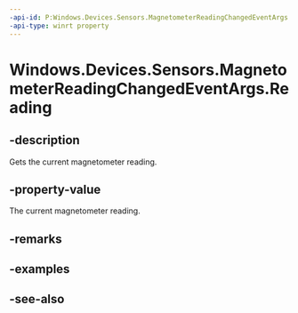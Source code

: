 ----api-id: P:Windows.Devices.Sensors.MagnetometerReadingChangedEventArgs.Reading
-api-type: winrt property
---<!-- Property syntaxpublic Windows.Devices.Sensors.MagnetometerReading Reading { get; }--># Windows.Devices.Sensors.MagnetometerReadingChangedEventArgs.Reading## -descriptionGets the current magnetometer reading.## -property-valueThe current magnetometer reading.## -remarks## -examples## -see-also